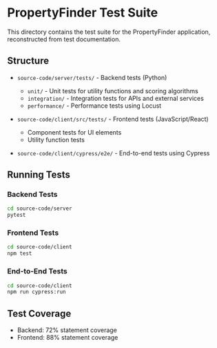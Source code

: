 # PropertyFinder Test Suite

This directory contains the test suite for the PropertyFinder application, reconstructed from test documentation.

## Structure

- `source-code/server/tests/` - Backend tests (Python)
  - `unit/` - Unit tests for utility functions and scoring algorithms
  - `integration/` - Integration tests for APIs and external services
  - `performance/` - Performance tests using Locust

- `source-code/client/src/tests/` - Frontend tests (JavaScript/React)
  - Component tests for UI elements
  - Utility function tests

- `source-code/client/cypress/e2e/` - End-to-end tests using Cypress

## Running Tests

### Backend Tests

```bash
cd source-code/server
pytest
```

### Frontend Tests

```bash
cd source-code/client
npm test
```

### End-to-End Tests

```bash
cd source-code/client
npm run cypress:run
```

## Test Coverage

- Backend: 72% statement coverage
- Frontend: 88% statement coverage
